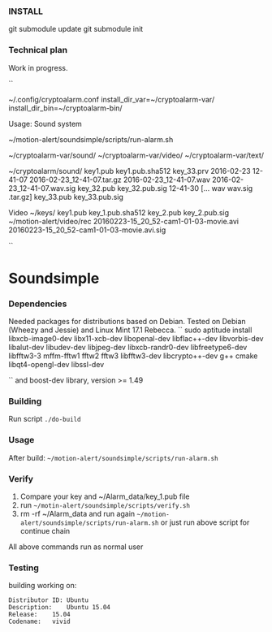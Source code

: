 
### INSTALL ###

git submodule update
git submodule init




### Technical plan ###

Work in progress.


``

~/.config/cryptoalarm.conf
install_dir_var=~/cryptoalarm-var/
install_dir_bin=~/cryptoalarm-bin/




Usage: Sound system

 ~/motion-alert/soundsimple/scripts/run-alarm.sh


~/cryptoalarm-var/sound/
~/cryptoalarm-var/video/
~/cryptoalarm-var/text/


~/cryptoalarm/sound/
        key1.pub
        key1.pub.sha512
        key_33.prv
        2016-02-23
                12-41-07
                        2016-02-23_12-41-07.tar.gz
                        2016-02-23_12-41-07.wav
                        2016-02-23_12-41-07.wav.sig
                        key_32.pub
                        key_32.pub.sig
                12-41-30
                				[... wav wav.sig .tar.gz]
                        key_33.pub
                        key_33.pub.sig



Video
~/keys/
        key1.pub
        key_1.pub.sha512
        key_2.pub
        key_2.pub.sig
~/motion-alert/video/rec
        20160223-15_20_52-cam1-01-03-movie.avi
        20160223-15_20_52-cam1-01-03-movie.avi.sig



``


# Soundsimple
### Dependencies
Needed packages for distributions based on Debian. Tested on Debian (Wheezy and Jessie) and Linux Mint 17.1 Rebecca.
``
sudo aptitude install libxcb-image0-dev libx11-xcb-dev libopenal-dev libflac++-dev libvorbis-dev libalut-dev libudev-dev libjpeg-dev libxcb-randr0-dev libfreetype6-dev libfftw3-3 mffm-fftw1  fftw2  fftw3 libfftw3-dev libcrypto++-dev g++ cmake libqt4-opengl-dev libssl-dev

`` 
and boost-dev library, version >= 1.49

### Building 
Run script
``
./do-build
``

### Usage 
After build:
``
~/motion-alert/soundsimple/scripts/run-alarm.sh
``

###  Verify
1) Compare your key and ~/Alarm_data/key_1.pub file
2) run
``
~/motin-alert/soundsimple/scripts/verify.sh
``
3) rm -rf ~/Alarm_data and run again
``
~/motion-alert/soundsimple/scripts/run-alarm.sh
``
or just run above script for continue chain

All above commands run as normal user

### Testing
building working on:
    
    Distributor ID: Ubuntu
    Description:    Ubuntu 15.04
    Release:    15.04
    Codename:   vivid
